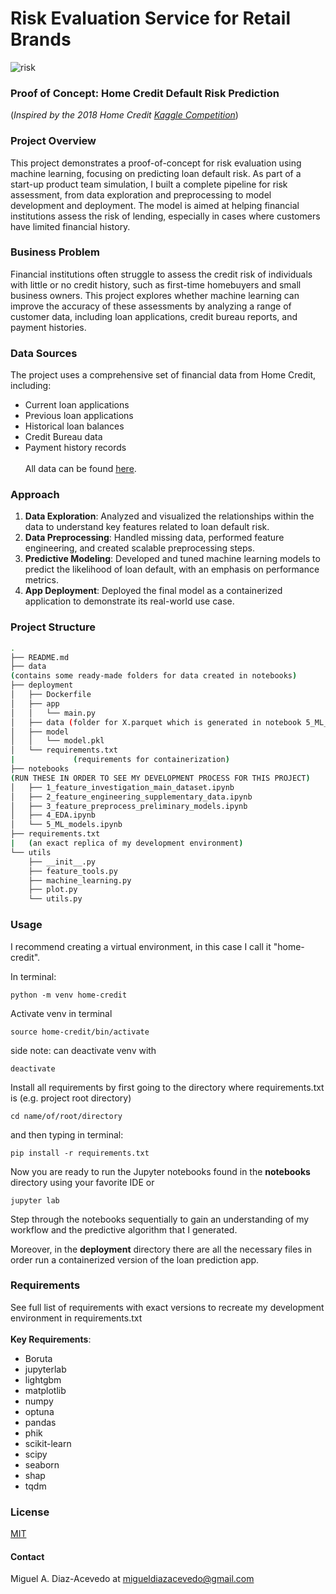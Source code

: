 # Risk Evaluation Service for Retail Brands
![risk](https://eu-images.contentstack.com/v3/assets/blt69509c9116440be8/blt33c03cb25339d5ab/65d618d442e6eb040afe24cd/RISK_2HEYDPC.jpg?width=1280&auto=webp&quality=95&format=jpg&disable=upscale)

### Proof of Concept: Home Credit Default Risk Prediction

(_Inspired by the 2018 Home Credit [Kaggle Competition](https://www.kaggle.com/c/home-credit-default-risk/overview)_)
### Project Overview
This project demonstrates a proof-of-concept for risk evaluation using machine learning, focusing on predicting loan default risk. As part of a start-up product team simulation, I built a complete pipeline for risk assessment, from data exploration and preprocessing to model development and deployment. The model is aimed at helping financial institutions assess the risk of lending, especially in cases where customers have limited financial history.

### Business Problem
Financial institutions often struggle to assess the credit risk of individuals with little or no credit history, such as first-time homebuyers and small business owners. This project explores whether machine learning can improve the accuracy of these assessments by analyzing a range of customer data, including loan applications, credit bureau reports, and payment histories.

### Data Sources
The project uses a comprehensive set of financial data from Home Credit, including:
- Current loan applications
- Previous loan applications
- Historical loan balances
- Credit Bureau data
- Payment history records<br><br>
All data can be found [here](https://www.kaggle.com/c/home-credit-default-risk/data).
### Approach
1. **Data Exploration**: Analyzed and visualized the relationships within the data to understand key features related to loan default risk.
2. **Data Preprocessing**: Handled missing data, performed feature engineering, and created scalable preprocessing steps.
3. **Predictive Modeling**: Developed and tuned machine learning models to predict the likelihood of loan default, with an emphasis on performance metrics.
4. **App Deployment**: Deployed the final model as a containerized application to demonstrate its real-world use case.

### Project Structure
```bash
.
├── README.md
├── data 
(contains some ready-made folders for data created in notebooks)
├── deployment
│   ├── Dockerfile
│   ├── app
│   │   └── main.py
│   ├── data (folder for X.parquet which is generated in notebook 5_ML_models)
│   ├── model
│   │   └── model.pkl
│   └── requirements.txt 
|             (requirements for containerization)
├── notebooks 
(RUN THESE IN ORDER TO SEE MY DEVELOPMENT PROCESS FOR THIS PROJECT)
│   ├── 1_feature_investigation_main_dataset.ipynb
│   ├── 2_feature_engineering_supplementary_data.ipynb
│   ├── 3_feature_preprocess_preliminary_models.ipynb
│   ├── 4_EDA.ipynb
│   └── 5_ML_models.ipynb
├── requirements.txt 
|   (an exact replica of my development environment)
└── utils
    ├── __init__.py
    ├── feature_tools.py
    ├── machine_learning.py
    ├── plot.py
    └── utils.py
```

### Usage
I recommend creating a virtual environment, in this case I call it "home-credit".

In terminal:
```terminal
python -m venv home-credit 
```
Activate venv in terminal
```
source home-credit/bin/activate
```
side note: can deactivate venv with 
```terminal
deactivate
```
Install all requirements by first going to the directory where requirements.txt is (e.g. project root directory) 
```terminal
cd name/of/root/directory
```
and then typing in terminal:
```terminal
pip install -r requirements.txt
```

Now you are ready to run the Jupyter notebooks found in the __notebooks__ directory using your favorite IDE or 
```terminal
jupyter lab
```
Step through the notebooks sequentially to gain an understanding of my workflow and the predictive algorithm that I generated.

Moreover, in the __deployment__ directory there are all the necessary files in order run a containerized version of the loan prediction app.


### Requirements
See full list of requirements with exact versions to recreate my development environment in requirements.txt<br><br>
__Key Requirements__:
- Boruta
- jupyterlab
- lightgbm
- matplotlib
- numpy
- optuna
- pandas
- phik
- scikit-learn
- scipy
- seaborn
- shap
- tqdm

### License
[MIT](https://opensource.org/license/mit)  

#### Contact
Miguel A. Diaz-Acevedo at migueldiazacevedo@gmail.com